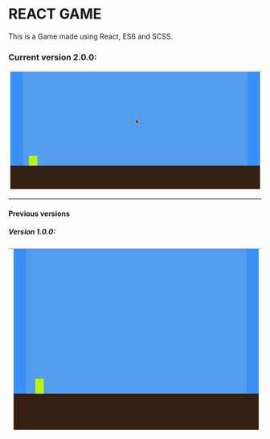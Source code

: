 # REACT GAME

This is a Game made using React, ES6 and SCSS.

### Current version 2.0.0:
![DemoV200](./demos/Game-v2.gif)

-----
#### Previous versions

##### Version 1.0.0:
![DemoV100](./demos/Game.gif)
